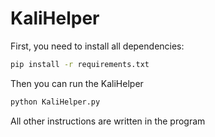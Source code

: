 # KaliHelper

First, you need to install all dependencies:

```bash
pip install -r requirements.txt
```

Then you can run the KaliHelper

``` bash
python KaliHelper.py
```
All other instructions are written in the program
